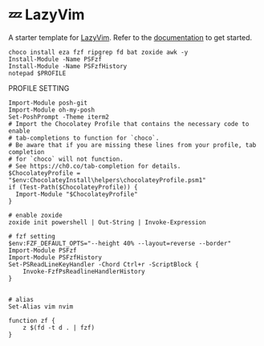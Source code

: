 # 💤 LazyVim

A starter template for [LazyVim](https://github.com/LazyVim/LazyVim).
Refer to the [documentation](https://lazyvim.github.io/installation) to get started.

```
choco install eza fzf ripgrep fd bat zoxide awk -y
Install-Module -Name PSFzf
Install-Module -Name PSFzfHistory
notepad $PROFILE
```

PROFILE SETTING
```
Import-Module posh-git
Import-Module oh-my-posh
Set-PoshPrompt -Theme iterm2
# Import the Chocolatey Profile that contains the necessary code to enable
# tab-completions to function for `choco`.
# Be aware that if you are missing these lines from your profile, tab completion
# for `choco` will not function.
# See https://ch0.co/tab-completion for details.
$ChocolateyProfile = "$env:ChocolateyInstall\helpers\chocolateyProfile.psm1"
if (Test-Path($ChocolateyProfile)) {
  Import-Module "$ChocolateyProfile"
}

# enable zoxide
zoxide init powershell | Out-String | Invoke-Expression

# fzf setting
$env:FZF_DEFAULT_OPTS="--height 40% --layout=reverse --border"
Import-Module PSFzf
Import-Module PSFzfHistory
Set-PSReadLineKeyHandler -Chord Ctrl+r -ScriptBlock { 
    Invoke-FzfPsReadlineHandlerHistory
}


# alias
Set-Alias vim nvim

function zf {
    z $(fd -t d . | fzf)
}
```
